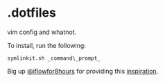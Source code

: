 .dotfiles
=========

vim config and whatnot.

To install, run the following:

    symlinkit.sh _command\_prompt_

Big up [@iflowfor8hours](https://github.com/iflowfor8hours) for providing this [inspiration](https://github.com/iflowfor8hours/dotfiles).
